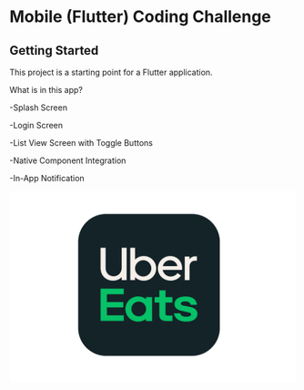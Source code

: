 # Mobile (Flutter) Coding Challenge

## Getting Started

This project is a starting point for a Flutter application.

What is in this app?<br />

-Splash Screen <br />

-Login Screen <br />

-List View Screen with Toggle Buttons<br />

-Native Component Integration<br />

-In-App Notification<br />



[![Watch the video](https://github.com/NilayDev/FlutterTestTask/blob/main/assets/images/logo1.png)](https://github.com/NilayDev/FlutterTestTask/blob/main/assets/video/test%20video.mp4)


